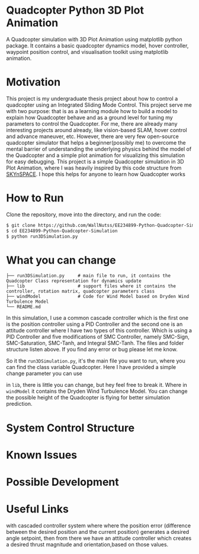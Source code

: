 # Quadcopter Python 3D Plot Animation
A Quadcopter simulation with 3D Plot Animation using matplotlib python package.  It contains a basic quadcopter dynamics model, hover controller, waypoint position control, and visualisation toolkit using matplotlib animation.

# Motivation
This project is my undergraduate thesis project about how to control a quadcopter using an Integrated Sliding Mode Control. This project serve me with two purpose: that is as a learning module how to build a model to explain how Quadcopter behave and as a ground level for tuning my parameters to control the Quadcopter. For me, there are already many interesting projects around already, like vision-based SLAM, hover control and advance maneuver, etc. However, there are very few open-source quadcopter simulator that helps a beginner(possibly me) to overcome the mental barrier of understanding the underlying physics behind the model of the Quadcopter and a simple plot animation for visualizing this simulation for easy debugging. This project is a simple Quadcopter simulation in 3D Plot Animation, where I was heavily inspired by this code structure from [SKYnSPACE](https://github.com/SKYnSPACE/AE450/tree/master/Lec10). I hope this helps for anyone to learn how Quadcopter works

# How to Run
Clone the repository, move into the directory, and run the code:
```sh
$ git clone https://github.com/WallNutss/EE234899-Python-Quadcopter-Simulation.git
$ cd EE234899-Python-Quadcopter-Simulation
$ python run3DSimulation.py
```

# What you can change

    ├── run3DSimulation.py     # main file to run, it contains the Quadcopter Class representation for dynamics update
    ├── lib                    # support files where it contains the controller, rotation matrix, quadcopter parameters class
    ├── windModel              # Code for Wind Model based on Dryden Wind Turbulence Model
    └── README.md
    
In this simulation, I use a common cascade controller which is the first one is the position controller using a PID Controller and the second one is an attitude controller where I have two types of this controller. Which is using a PID Controller and five modifications of SMC Controller, namely SMC-Sign, SMC-Saturation, SMC-Tanh, and Integral SMC-Tanh. The files and folder structure listen above. If you find any error or bug please let me know.

So it the `run3DSimulation.py`, it's the main file you want to run, where you can find the class variable Quadcopter. Here I have provided a simple change parameter you can use

in `lib`, there is little you can change, but hey feel free to break it. Where in `windModel` it contains the Dryden Wind Turbulence Model. You can change the possible height of the Quadcopter is flying for better simulation prediction.

# System Control Structure


# Known Issues


# Possible Development


# Useful Links


with cascaded controller system where where the position error (difference between the desired position and the current position) generates a desired angle setpoint, then from there we have an attitude controller which creates a desired thrust magnitude and orientation,based on those values. 
